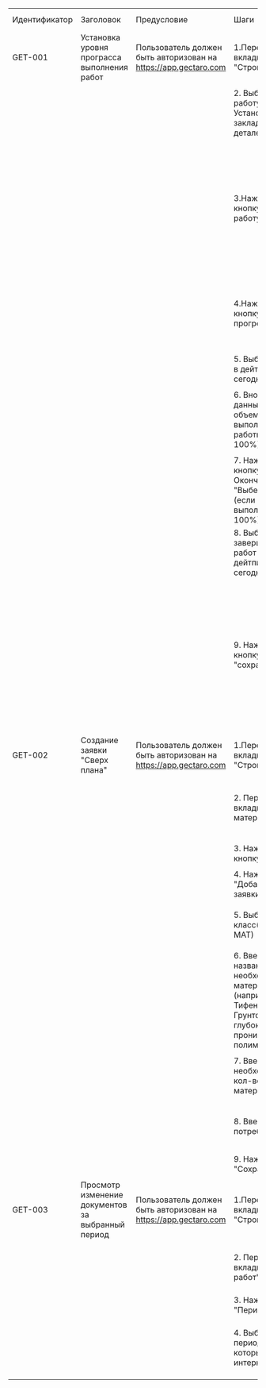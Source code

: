 | | | | | | | |
|-|-|-|-|-|-|-|
|Идентификатор|Заголовок|Предусловие|Шаги| |Ожидаемый результат|Фактический результат|
|GET-001|Установка уровня програсса выполнения работ|Пользователь должен быть  авторизован на https://app.gectaro.com|1.Перейти во вкладку "Стройка"| |- Открывается стол со списком работ|- Открывается стол со списком работ|
| | | | | | | |
| | | |2. Выбрать работу (2.4 Установка закладных деталей)| |- Открывается раздел для редактирования работы |- Открывается раздел для редактирования работы |
| | | | | | | |
| | | |3.Нажать на кнопку "Начать работу"| |- Изменится статус на "В работе" - Появится кнопка "Добавить прогресс" - Изменится графа "Начало работы" на выбранную дату - Активным становится пункт "Окончание работы"|- Изменится статус на "В работе" - Появится кнопка "Добавить прогресс" - Изменится графа "Начало работы" на выбранную дату - Активным становится пункт "Окончание работы"|
| | | | | | | |
| | | |4.Нажать на кнопку "Добавить прогресс"| |- Появляется строка с отображением Даты, Объема выпоненой работы, Ответственный|- Появляется строка с отображением Даты, Объема выпоненой работы, Ответственный|
| | | | | | | |
| | | |5. Выбираем дату в дейтпикере - сегодня| |- Появляется календарь для выбора даты|- Появляется календарь для выбора даты|
| | | | | | | |
| | | |6. Вносим данные по объему выполненой работы(например 100%)| |- Прогресс отображается цифренно  - Заполняется строка прогресса|- Прогресс отображается цифренно  - Заполняется строка прогресса|
| | | | | | | |
| | | |7. Нажать на кнопку в пунтк Окончание работ "Выберите дату" (если работы выполнены на 100%)| |- Появлется календарь|- Появлется календарь|
| | | |8. Выбираем дату завершения работ в дейтпикере - сегодня +1 день| |- Меняется статус на "Завершен"|- Меняется статус на "Завершен"|
| | | |9. Нажимаем на кнопку "сохранить"| |- Сохраняются изменения внесенные по данной работе - Возвращает на стол со списком работ - Данная работа(2.4 Установка закладных деталей) отображается перечеркнутой и подсвечивается дркгим цветом|- Сохраняются изменения внесенные по данной работе - Возвращает на стол со списком работ - Данная работа(2.4 Установка закладных деталей)  отображается перечеркнутой и подсвечивается другим  цветом|
| | | | | | | |
|GET-002|Создание заявки "Сверх плана"|Пользователь должен быть  авторизован на https://app.gectaro.com|1.Перейти во вкладку "Стройка"| |- Открывается стол со списком работ|- Открывается стол со списком работ|
| | | |2. Перейти на вкладку материалы| |- Открывается раздел со списком задач (если есть) - Появилась кнопка "Заявка"|- Открывается раздел со списком задач (если есть) - Появилась кнопка "Заявка"|
| | | | | | | |
| | | |3. Нажать на кнопку "Заявка"| |- Открывается окно заявки |- Открывается окно заявки |
| | | | | | | |
| | | |4. Нажать на "Добавление  заявки" | |- Появлется строка ввода данных|- Появлется строка ввода данных|
| | | | | | | |
| | | |5. Выбрать класс(например, МАТ)| |- Появляется выпадающее окно с выбором класса |- Появляется выпадающее окно с выбором класса |
| | | | | | | |
| | | |6. Ввести название необходимиого материала (например, Knauf Тифенгрунд, 10 л, Грунтовка глубокого проникновения полимерная)| |- Заполняется строка с названием - Атоматическа заполняестся цена |- Заполняется строка с названием - Атоматическа заполняестся цена |
| | | | | | | |
| | | |7. Ввести необходимое кол-во материалов| |- Отображается введенное занчение кол-ва|- Отображается введенное занчение кол-ва|
| | | | | | | |
| | | |8. Ввести дату потребности| |- Появляется календаль на месяца с возможностью прокрутки|- Появляется календаль на месяца с возможностью прокрутки|
| | | |9. Нажать "Сохранить"| |- Заявка сохранена|- Заявка сохранена|
| | | | | | | |
|GET-003|Просмотр изменение документов за выбранный период|Пользователь должен быть  авторизован на https://app.gectaro.com|1.Перейти во вкладку "Стройка"| |- Открывается стол со списком работ|- Открывается стол со списком работ|
| | | |2. Перейти на вкладку "Журнал работ"| |- Открывается список работ которые когда то - либо редактировался|- Открывается список работ которые когда то - либо редактировался|
| | | |3. Нажать на "Период"| |- Открывается календарь|- Открывается календарь|
| | | |4. Выбрать период дат которые нас интернисуют| |- Появляется список работ которые редактировались в веденный период дат|- Появляется список работ которые редактировались в веденный период дат|
